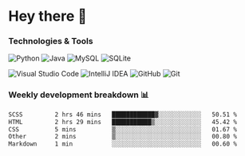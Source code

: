 # Hey there 👋

### Technologies & Tools

![Python](https://img.shields.io/badge/python-3670A0?style=for-the-badge&logo=python&logoColor=ffdd54)
![Java](https://img.shields.io/badge/java-%23ED8B00.svg?style=for-the-badge&logo=openjdk&logoColor=white)
![MySQL](https://img.shields.io/badge/mysql-4479A1.svg?style=for-the-badge&logo=mysql&logoColor=white)
![SQLite](https://img.shields.io/badge/sqlite-%2307405e.svg?style=for-the-badge&logo=sqlite&logoColor=white)

![Visual Studio Code](https://img.shields.io/badge/Visual%20Studio%20Code-0078d7.svg?style=for-the-badge&logo=visual-studio-code&logoColor=white)
![IntelliJ IDEA](https://img.shields.io/badge/IntelliJIDEA-000000.svg?style=for-the-badge&logo=intellij-idea&logoColor=white)
![GitHub](https://img.shields.io/badge/github-%23121011.svg?style=for-the-badge&logo=github&logoColor=white)
![Git](https://img.shields.io/badge/git-%23F05033.svg?style=for-the-badge&logo=git&logoColor=white)

### Weekly development breakdown 📊
<!--START_SECTION:waka-->

```txt
SCSS         2 hrs 46 mins   ████████████▓░░░░░░░░░░░░   50.51 %
HTML         2 hrs 29 mins   ███████████▒░░░░░░░░░░░░░   45.42 %
CSS          5 mins          ▒░░░░░░░░░░░░░░░░░░░░░░░░   01.67 %
Other        2 mins          ▒░░░░░░░░░░░░░░░░░░░░░░░░   00.80 %
Markdown     1 min           ░░░░░░░░░░░░░░░░░░░░░░░░░   00.60 %
```

<!--END_SECTION:waka-->
